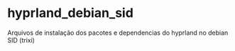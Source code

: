 # hyprland_debian_sid
Arquivos de instalação dos pacotes e dependencias do hyprland no debian SID (trixi)
